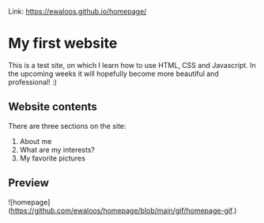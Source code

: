 Link: https://ewaloos.github.io/homepage/

# **My first website**

This is a test site, on which I learn how to use HTML, CSS and Javascript. 
In the upcoming weeks it will hopefully become more beautiful and professional! :)

## **Website contents**

There are three sections on the site:

1. About me
2. What are my interests?
3. My favorite pictures

## **Preview**

![homepage] (https://github.com/ewaloos/homepage/blob/main/gif/homepage-gif.)
